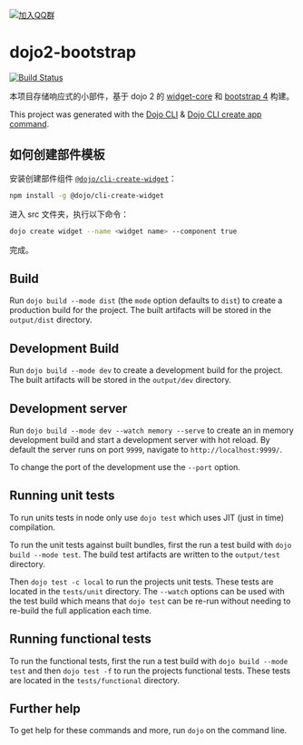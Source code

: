 [![加入QQ群](https://img.shields.io/badge/QQ%E7%BE%A4-631036800-blue.svg)](http://shang.qq.com/wpa/qunwpa?idkey=12359372e3c79a93895f53a95b844fd146a45d143ec20d7496bfe138c17354aa)

# dojo2-bootstrap

[![Build Status](https://api.travis-ci.org/bianruanjian/dojo2-bootstrap.svg?branch=master)](https://travis-ci.org/bianruanjian/dojo2-bootstrap)

本项目存储响应式的小部件，基于 dojo 2 的 [widget-core](https://github.com/dojo/widget-core) 和 [bootstrap 4](https://getbootstrap.com/) 构建。

This project was generated with the [Dojo CLI](https://github.com/dojo/cli) & [Dojo CLI create app command](https://github.com/dojo/cli-create-app).

## 如何创建部件模板

安装创建部件组件 [`@dojo/cli-create-widget`](https://github.com/dojo/cli-create-widget)：

```bash
npm install -g @dojo/cli-create-widget
```

进入 src 文件夹，执行以下命令：

```bash
dojo create widget --name <widget name> --component true
```

完成。



## Build

Run `dojo build --mode dist` (the `mode` option defaults to `dist`) to create a production build for the project. The built artifacts will be stored in the `output/dist` directory.

## Development Build

Run `dojo build --mode dev` to create a development build for the project. The built artifacts will be stored in the `output/dev` directory.

## Development server

Run `dojo build --mode dev --watch memory --serve` to create an in memory development build and start a development server with hot reload. By default the server runs on port `9999`, navigate to `http://localhost:9999/`.

To change the port of the development use the `--port` option.

## Running unit tests

To run units tests in node only use `dojo test` which uses JIT (just in time) compilation.

To run the unit tests against built bundles, first the run a test build with `dojo build --mode test`. The build test artifacts are written to the `output/test` directory.

Then `dojo test -c local` to run the projects unit tests. These tests are located in the `tests/unit` directory. The `--watch` options can be used with the test build which means that `dojo test` can be re-run without needing to re-build the full application each time.

## Running functional tests

To run the functional tests, first the run a test build with `dojo build --mode test` and then `dojo test -f` to run the projects functional tests. These tests are located in the `tests/functional` directory.

## Further help

To get help for these commands and more, run `dojo` on the command line.
